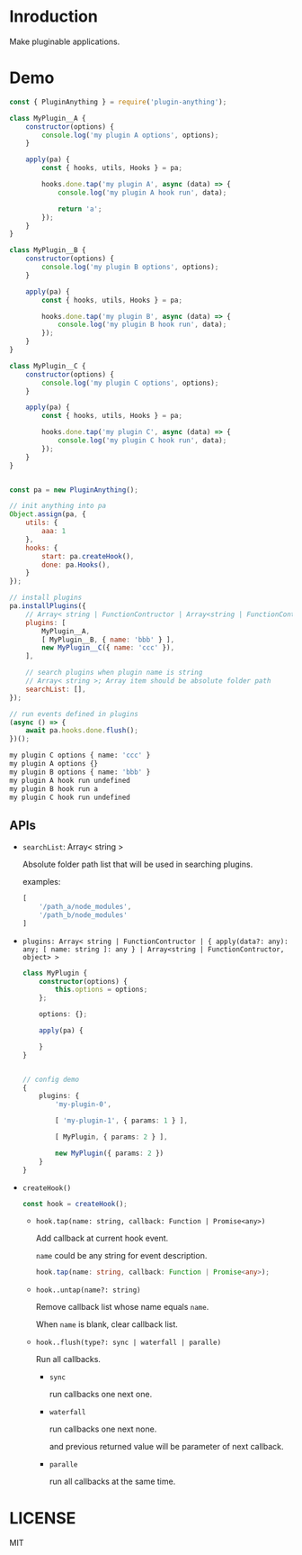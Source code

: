 # Inroduction

Make pluginable applications.

# Demo

```js
const { PluginAnything } = require('plugin-anything');

class MyPlugin__A {
    constructor(options) {
        console.log('my plugin A options', options);
    }

    apply(pa) {
        const { hooks, utils, Hooks } = pa;

        hooks.done.tap('my plugin A', async (data) => {
            console.log('my plugin A hook run', data);

            return 'a';
        });
    }
}

class MyPlugin__B {
    constructor(options) {
        console.log('my plugin B options', options);
    }

    apply(pa) {
        const { hooks, utils, Hooks } = pa;

        hooks.done.tap('my plugin B', async (data) => {
            console.log('my plugin B hook run', data);
        });
    }
}

class MyPlugin__C {
    constructor(options) {
        console.log('my plugin C options', options);
    }

    apply(pa) {
        const { hooks, utils, Hooks } = pa;

        hooks.done.tap('my plugin C', async (data) => {
            console.log('my plugin C hook run', data);
        });
    }
}


const pa = new PluginAnything();

// init anything into pa
Object.assign(pa, {
    utils: {
        aaa: 1
    },
    hooks: {
        start: pa.createHook(),
        done: pa.Hooks(),
    }
});

// install plugins
pa.installPlugins({
    // Array< string | FunctionContructor | Array<string | FunctionContructor, object> >
    plugins: [
        MyPlugin__A,
        [ MyPlugin__B, { name: 'bbb' } ],
        new MyPlugin__C({ name: 'ccc' }),
    ],

    // search plugins when plugin name is string
    // Array< string >; Array item should be absolute folder path
    searchList: [],
});

// run events defined in plugins
(async () => {
    await pa.hooks.done.flush();
})();
```

```bash
my plugin C options { name: 'ccc' }
my plugin A options {}
my plugin B options { name: 'bbb' }
my plugin A hook run undefined
my plugin B hook run a
my plugin C hook run undefined
```

## APIs

+   `searchList`: Array< string >

    Absolute folder path list that will be used in searching plugins.

    examples:

    ```js
    [
        '/path_a/node_modules',
        '/path_b/node_modules'
    ]
    ```

+   `plugins: Array< string | FunctionContructor | { apply(data?: any): any; [ name: string ]: any } | Array<string | FunctionContructor, object> >`

    ```ts
    class MyPlugin {
        constructor(options) {
            this.options = options;
        };

        options: {};

        apply(pa) {

        }
    }


    // config demo
    {
        plugins: {
            'my-plugin-0',

            [ 'my-plugin-1', { params: 1 } ],

            [ MyPlugin, { params: 2 } ],

            new MyPlugin({ params: 2 })
        }
    }
    ```

+   `createHook()`

    ```ts
    const hook = createHook();
    ```

    +   `hook.tap(name: string, callback: Function | Promise<any>)`

        Add callback at current hook event.

        `name` could be any string for event description.

        ```ts
        hook.tap(name: string, callback: Function | Promise<any>);
        ```

    +   `hook..untap(name?: string)`

        Remove callback list whose name equals `name`.

        When `name` is blank, clear callback list.

    +   `hook..flush(type?: sync | waterfall | paralle)`

        Run all callbacks.

        +   `sync`

            run callbacks one next one.

        +   `waterfall`

            run callbacks one next none.

            and previous returned value will be parameter of next callback.

        +   `paralle`

            run all callbacks at the same time.

# LICENSE

MIT